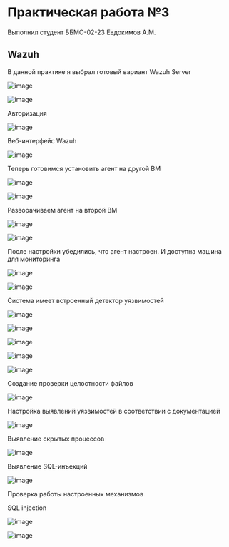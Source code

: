 # Практическая работа №3 

Выполнил студент ББМО-02-23 Евдокимов А.М.

## Wazuh

В данной практике я выбрал готовый вариант Wazuh Server
 
![image](https://github.com/user-attachments/assets/3daefb69-1ec1-44b8-8704-6500a38cbad8)

![image](https://github.com/user-attachments/assets/5f6ed439-7319-4061-9214-fc420453e19e)

Авторизация

![image](https://github.com/user-attachments/assets/325fe073-4ca9-4452-9349-3ecd01477f0c)

Веб-интерфейс Wazuh
 
![image](https://github.com/user-attachments/assets/cd012c9d-79b6-4d82-81d9-172113d9aad6)

Теперь готовимся установить агент на другой ВМ
 
![image](https://github.com/user-attachments/assets/ca7154ee-7bef-4551-a6bf-d55594e3d6ca)

![image](https://github.com/user-attachments/assets/1b337b5e-a4d7-4ca3-bcac-c91f16e87617)

Разворачиваем агент на второй ВМ
 
![image](https://github.com/user-attachments/assets/df3e451c-5c05-4e61-8845-a0cdf8093fe5)

![image](https://github.com/user-attachments/assets/3e3f8bb6-ad4e-4ada-8965-8bb50ce76f5f)

После настройки убедились, что агент настроен. И доступна машина для мониторинга

![image](https://github.com/user-attachments/assets/56ebf504-1643-40ae-a571-23b5795659a8)

![image](https://github.com/user-attachments/assets/4a5d31cb-83d8-45c8-8a31-102a815734b4)

Система имеет встроенный детектор уязвимостей
 
![image](https://github.com/user-attachments/assets/452e9402-b498-4609-afce-367e2f4b69b6)

![image](https://github.com/user-attachments/assets/a37a5879-da79-45b0-a6d4-c5b831eb0233)

![image](https://github.com/user-attachments/assets/4faed26d-13a6-4d35-b38a-9c614055a8ee)

![image](https://github.com/user-attachments/assets/4ff65f6b-d39c-469d-bd55-71dae9f4e2b6)

![image](https://github.com/user-attachments/assets/abc29f32-caf7-4982-8206-7d02a4f08b44)

Создание проверки целостности файлов

![image](https://github.com/user-attachments/assets/90b70095-d2a0-4790-88bb-787f2569644f)

Настройка выявлений уязвимостей в соответствии с документацией

![image](https://github.com/user-attachments/assets/a32773c1-11a5-4c8d-b44e-34f15facc598)

Выявление скрытых процессов
 
![image](https://github.com/user-attachments/assets/89010f3e-b3e4-40e9-916c-a70de7ef5338)

Выявление SQL-инъекций

![image](https://github.com/user-attachments/assets/12ff680e-ab27-4cde-b5e4-dc6b588284f2)

Проверка работы настроенных механизмов

SQL injection

![image](https://github.com/user-attachments/assets/e862035c-141b-49c0-9059-3c8773da3ca1)

![image](https://github.com/user-attachments/assets/9854d3bf-fc6b-4319-b620-1017033baa38)


 


